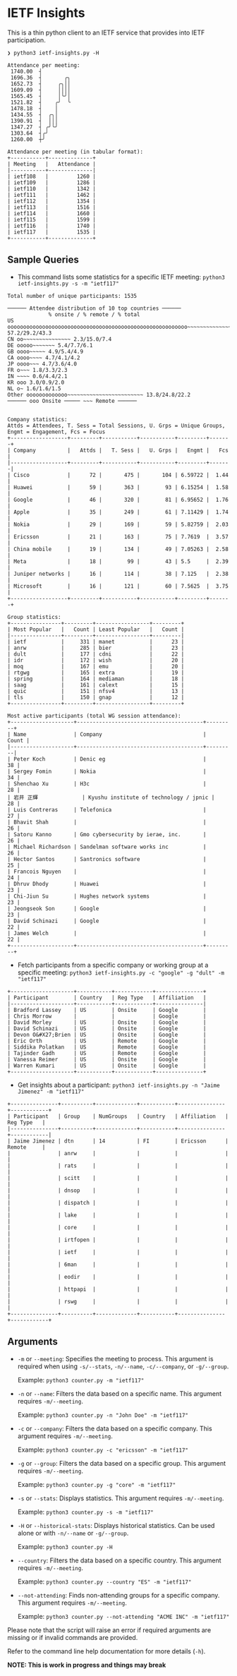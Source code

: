 # IETF Insights

This is a thin python client to an IETF service that provides into IETF participation.

```
❯ python3 ietf-insights.py -H

Attendance per meeting:
 1740.00  ┤
 1696.36  ┤       ╭╮
 1652.73  ┤     ╭╮││
 1609.09  ┤     ││││
 1565.45  ┤     │╰╯│
 1521.82  ┤    ╭╯  ╰
 1478.18  ┤    │
 1434.55  ┤  ╭╮│
 1390.91  ┤  │││
 1347.27  ┤ ╭╯╰╯
 1303.64  ┤╭╯
 1260.00  ┼╯

Attendance per meeting (in tabular format):
+-----------+--------------+
| Meeting   |   Attendance |
|-----------+--------------|
| ietf108   |         1260 |
| ietf109   |         1286 |
| ietf110   |         1342 |
| ietf111   |         1462 |
| ietf112   |         1354 |
| ietf113   |         1516 |
| ietf114   |         1660 |
| ietf115   |         1599 |
| ietf116   |         1740 |
| ietf117   |         1535 |
+-----------+--------------+
```
## Sample Queries

- This command lists some statistics for a specific IETF meeting: `python3 ietf-insights.py -s -m "ietf117"`

```
Total number of unique participants: 1535

────── Attendee distribution of 10 top countries ──────
             % onsite / % remote / % total 
US ooooooooooooooooooooooooooooooooooooooooooooooooooooooooo~~~~~~~~~~~~~~~~~~~~~~~~~~~~~ 57.2/29.2/43.3
CN oo~~~~~~~~~~~~~~~ 2.3/15.0/7.4
DE ooooo~~~~~~~ 5.4/7.7/6.1
GB oooo~~~~~ 4.9/5.4/4.9
CA oooo~~~~ 4.7/4.1/4.2
JP oooo~~~ 4.7/3.6/4.0
FR o~~~ 1.8/3.3/2.3
IN ~~~~ 0.6/4.4/2.1
KR ooo 3.0/0.9/2.0
NL o~ 1.6/1.6/1.5
Other ooooooooooooo~~~~~~~~~~~~~~~~~~~~~~~~ 13.8/24.8/22.2
────── ooo Onsite ───── ~~~ Remote ──────


Company statistics:
Attds = Attendees, T. Sess = Total Sessions, U. Grps = Unique Groups, Engmt = Engagement, Fcs = Focus
+------------------+---------+-----------+-----------+---------+-------+
| Company          |   Attds |   T. Sess |   U. Grps |   Engmt |   Fcs |
|------------------+---------+-----------+-----------+---------+-------|
| Cisco            |      72 |       475 |       104 | 6.59722 |  1.44 |
| Huawei           |      59 |       363 |        93 | 6.15254 |  1.58 |
| Google           |      46 |       320 |        81 | 6.95652 |  1.76 |
| Apple            |      35 |       249 |        61 | 7.11429 |  1.74 |
| Nokia            |      29 |       169 |        59 | 5.82759 |  2.03 |
| Ericsson         |      21 |       163 |        75 | 7.7619  |  3.57 |
| China mobile     |      19 |       134 |        49 | 7.05263 |  2.58 |
| Meta             |      18 |        99 |        43 | 5.5     |  2.39 |
| Juniper networks |      16 |       114 |        38 | 7.125   |  2.38 |
| Microsoft        |      16 |       121 |        60 | 7.5625  |  3.75 |
+------------------+---------+-----------+-----------+---------+-------+

Group statistics:
+----------------+---------+-----------------+---------+
| Most Popular   |   Count | Least Popular   |   Count |
|----------------+---------+-----------------+---------|
| ietf           |     331 | manet           |      23 |
| anrw           |     285 | bier            |      23 |
| dult           |     177 | cdni            |      22 |
| idr            |     172 | wish            |      20 |
| moq            |     167 | emu             |      20 |
| rtgwg          |     165 | extra           |      19 |
| spring         |     164 | mediaman        |      18 |
| saag           |     161 | calext          |      15 |
| quic           |     151 | nfsv4           |      13 |
| tls            |     150 | gnap            |      12 |
+----------------+---------+-----------------+---------+

Most active participants (total WG session attendance):
+--------------------+----------------------------------------+---------+
| Name               | Company                                |   Count |
|--------------------+----------------------------------------+---------|
| Peter Koch         | Denic eg                               |      38 |
| Sergey Fomin       | Nokia                                  |      34 |
| Shenchao Xu        | H3c                                    |      28 |
| 岩井 正輝              | Kyushu institute of technology / jpnic |      28 |
| Luis Contreras     | Telefonica                             |      27 |
| Bhavit Shah        |                                        |      26 |
| Satoru Kanno       | Gmo cybersecurity by ierae, inc.       |      26 |
| Michael Richardson | Sandelman software works inc           |      26 |
| Hector Santos      | Santronics software                    |      25 |
| Francois Nguyen    |                                        |      24 |
| Dhruv Dhody        | Huawei                                 |      23 |
| Chi-Jiun Su        | Hughes network systems                 |      23 |
| Jeongseok Son      | Google                                 |      23 |
| David Schinazi     | Google                                 |      22 |
| James Welch        |                                        |      22 |
+--------------------+----------------------------------------+---------+
```

- Fetch participants from a specific company or working group at a specific meeting: `python3 ietf-insights.py -c "google" -g "dult" -m "ietf117"`

```
+--------------------+-----------+------------+---------------+
| Participant        | Country   | Reg Type   | Affiliation   |
|--------------------+-----------+------------+---------------|
| Bradford Lassey    | US        | Onsite     | Google        |
| Chris Morrow       |           |            | Google        |
| David Morley       | US        | Onsite     | Google        |
| David Schinazi     | US        | Onsite     | Google        |
| Devon O&#X27;Brien | US        | Onsite     | Google        |
| Eric Orth          | US        | Remote     | Google        |
| Siddika Polatkan   | US        | Remote     | Google        |
| Tajinder Gadh      | US        | Remote     | Google        |
| Vanessa Reimer     | US        | Onsite     | Google        |
| Warren Kumari      | US        | Onsite     | Google        |
+--------------------+-----------+------------+---------------+
```

- Get insights about a participant: `python3 ietf-insights.py -n "Jaime Jimenez" -m "ietf117"`


```
+---------------+----------+-------------+-----------+---------------+------------+
| Participant   | Group    | NumGroups   | Country   | Affiliation   | Reg Type   |
|---------------+----------+-------------+-----------+---------------+------------|
| Jaime Jimenez | dtn      | 14          | FI        | Ericsson      | Remote     |
|               | anrw     |             |           |               |            |
|               | rats     |             |           |               |            |
|               | scitt    |             |           |               |            |
|               | dnsop    |             |           |               |            |
|               | dispatch |             |           |               |            |
|               | lake     |             |           |               |            |
|               | core     |             |           |               |            |
|               | irtfopen |             |           |               |            |
|               | ietf     |             |           |               |            |
|               | 6man     |             |           |               |            |
|               | eodir    |             |           |               |            |
|               | httpapi  |             |           |               |            |
|               | rswg     |             |           |               |            |
+---------------+----------+-------------+-----------+---------------+------------+

```



## Arguments

- `-m` or `--meeting`: Specifies the meeting to process. This argument is required when using `-s/--stats`, `-n/--name`, `-c/--company`, or `-g/--group`. 

  Example: `python3 counter.py -m "ietf117"`

- `-n` or `--name`: Filters the data based on a specific name. This argument requires `-m/--meeting`.

  Example: `python3 counter.py -n "John Doe" -m "ietf117"`

- `-c` or `--company`: Filters the data based on a specific company. This argument requires `-m/--meeting`.

  Example: `python3 counter.py -c "ericsson" -m "ietf117"`

- `-g` or `--group`: Filters the data based on a specific group. This argument requires `-m/--meeting`.

  Example: `python3 counter.py -g "core" -m "ietf117"`

- `-s` or `--stats`: Displays statistics. This argument requires `-m/--meeting`.

  Example: `python3 counter.py -s -m "ietf117"`

- `-H` or `--historical-stats`: Displays historical statistics. Can be used alone or with `-n/--name` or `-g/--group`.

  Example: `python3 counter.py -H`

- `--country`: Filters the data based on a specific country. This argument requires `-m/--meeting`.

  Example: `python3 counter.py --country "ES" -m "ietf117"`

- `--not-attending`: Finds non-attending groups for a specific company. This argument requires `-m/--meeting`.

  Example: `python3 counter.py --not-attending "ACME INC" -m "ietf117"`

Please note that the script will raise an error if required arguments are missing or if invalid commands are provided.

Refer to the command line help documentation for more details (`-h`).

**NOTE: This is work in progress and things may break**
